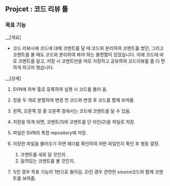 ﻿## Projcet : 코드 리뷰 툴

### 목표 기능
__[개요]
* 코드 리뷰시에 코드에 대해 코멘트를 달 때 코드와 분리하여 코멘트를 썼던, 그리고 코멘트를 볼 때도 코드와 분리하여 봐야 하는 불편함이 있었습니다.
  이에 코드에 바로 코멘트를 달고, 저장 시 코멘트만을 따로 저장하고 공유하여 코드리뷰를 좀 더 편하게 하고자 했습니다.

__[상세]
1. SVN에 외부 툴로 등록하여 실행 시 코드를 불러 옴.
2. 창을 두 개로 분할하여 변경 전 코드와 변경 후 코드를 함께 보여줌
3. 왼쪽, 오른쪽 창 중 오른쪽 창에서는 코드에 코멘트를 달 수 있음.

4. 저장을 하게 되면, 코멘트(1)와 코멘트를 단 라인(2)을 파일로 저장.
5. 파일은 SVN의 특정 repository에 저장.

6. 저장한 파일을 불러오기 하면 헤더를 확인하여 어떤 파일인지 확인 후 행동 결정.
   1) 코멘트를 새로 달 것인지.
   2) 달려있는 코멘트를 볼 것인지.
7. 1)인 경우 목표 기능의 1번으로 돌아감.
   2)인 경우 관련한 source코드와 함께 코멘트를 보여줌.
